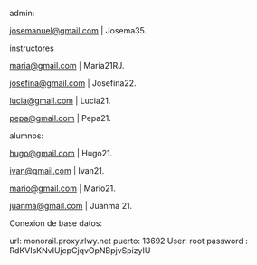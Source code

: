 admin:

josemanuel@gmail.com | Josema35.

instructores

maria@gmail.com | Maria21RJ.

josefina@gmail.com | Josefina22.

lucia@gmail.com | Lucia21.

pepa@gmail.com | Pepa21.

alumnos:

hugo@gmail.com | Hugo21.

ivan@gmail.com | Ivan21.

mario@gmail.com | Mario21.

juanma@gmail.com | Juanma 21.

 Conexion de base datos:

 url: monorail.proxy.rlwy.net  puerto: 13692 User: root password : RdKVIsKNvIUjcpCjqvOpNBpjvSpizyIU
